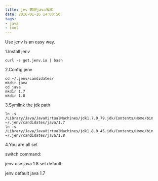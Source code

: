 ```yaml
---
title: jev 管理java版本
date: 2016-01-16 14:00:56
tags: 
- java
- tool
---
```


Use jenv is an easy way.

1.Install jenv

    curl -s get.jenv.io | bash
2.Config jenv

    cd ~/.jenv/candidates/
    mkdir java
    cd java
    mkdir 1.7
    mkdir 1.8
3.Symlink the jdk path

    ln -s /Library/Java/JavaVirtualMachines/jdk1.7.0_79.jdk/Contents/Home/bin ~/.jenv/candidates/java/1.7
    ln -s /Library/Java/JavaVirtualMachines/jdk1.8.0_45.jdk/Contents/Home/bin ~/.jenv/candidates/java/1.8
4.You are all set

switch command:

jenv use java 1.8
set default:

jenv default java 1.7